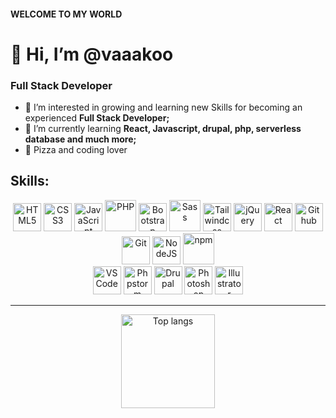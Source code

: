 #### WELCOME TO MY WORLD
# 👋 Hi, I’m @vaaakoo
### Full Stack Developer

- 👀 I’m interested in growing and learning new Skills for becoming an experienced **Full Stack Developer;**
- 🌱 I’m currently learning **React, Javascript, drupal, php, serverless database and much more;**
- 🍕 Pizza and coding lover 


## Skills:
<div align="center">
  <img alt="HTML5" src="https://cdn.jsdelivr.net/gh/devicons/devicon/icons/html5/html5-original.svg" width="45">
  <img alt="CSS3" src="https://cdn.jsdelivr.net/gh/devicons/devicon/icons/css3/css3-original.svg" width="45">
  <img alt="JavaScript" src="https://cdn.jsdelivr.net/gh/devicons/devicon/icons/javascript/javascript-original.svg" width="45">
  <img alt="PHP" src="https://cdn.jsdelivr.net/gh/devicons/devicon/icons/php/php-plain.svg" width="50">
  <img alt="Bootstrap" src="https://cdn.jsdelivr.net/gh/devicons/devicon/icons/bootstrap/bootstrap-original.svg" width="45">
  <img alt="Sass" src="https://cdn.jsdelivr.net/gh/devicons/devicon/icons/sass/sass-original.svg" width="50">
  <img alt="Tailwindcss" src="https://cdn.jsdelivr.net/gh/devicons/devicon/icons/tailwindcss/tailwindcss-plain.svg" width="45">  
  <img alt="jQuery" src="https://cdn.jsdelivr.net/gh/devicons/devicon/icons/jquery/jquery-plain-wordmark.svg" width="45">
  <img alt="React" src="https://cdn.jsdelivr.net/gh/devicons/devicon/icons/react/react-original.svg" width="45">
  <img alt="Github" src="https://cdn.jsdelivr.net/gh/devicons/devicon/icons/github/github-original.svg" width="45">
  <img alt="Git" src="https://cdn.jsdelivr.net/gh/devicons/devicon/icons/git/git-original.svg" width="45">
  <img alt="NodeJS" src="https://cdn.jsdelivr.net/gh/devicons/devicon/icons/nodejs/nodejs-original.svg" width="45">
  <img alt="npm" src="https://cdn.jsdelivr.net/gh/devicons/devicon/icons/npm/npm-original-wordmark.svg" width="50">
</div>
<div align="center">
  <img alt="VS Code" src="https://cdn.jsdelivr.net/gh/devicons/devicon/icons/vscode/vscode-original-wordmark.svg" width="45">
  <img alt="Phpstorm" src="https://cdn.jsdelivr.net/gh/devicons/devicon/icons/phpstorm/phpstorm-original-wordmark.svg" width="45">
  <img alt="Drupal" src="https://cdn.jsdelivr.net/gh/devicons/devicon/icons/drupal/drupal-original-wordmark.svg" width="45"/>
  <img alt="Photoshop" src="https://cdn.jsdelivr.net/gh/devicons/devicon/icons/photoshop/photoshop-line.svg" width="45">
  <img alt="Illustrator" src="https://cdn.jsdelivr.net/gh/devicons/devicon/icons/illustrator/illustrator-plain.svg" width="45">
</div>
<hr>  

<div align="center"> 
  <img height=150  src="https://github-readme-stats.vercel.app/api?username=vaaakoo&hide=prs,issues,contribs&show_icons=true&theme=tokyonight" alt="Top langs" />
</div>


